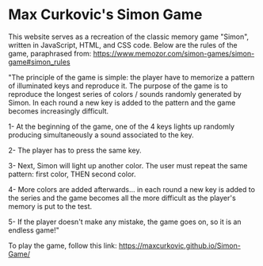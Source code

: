 # Max Curkovic's Simon Game

This website serves as a recreation of the classic memory game "Simon", written in JavaScript, HTML, and CSS code. 
Below are the rules of the game, paraphrased from: https://www.memozor.com/simon-games/simon-game#simon_rules

"The principle of the game is simple: the player have to memorize a pattern of illuminated keys and reproduce it. The purpose of the game is to reproduce the longest series of colors / sounds randomly generated by Simon.
In each round a new key is added to the pattern and the game becomes increasingly difficult.

1- At the beginning of the game, one of the 4 keys lights up randomly producing simultaneously a sound associated to the key.

2- The player has to press the same key.

3- Next, Simon will light up another color. The user must repeat the same pattern: first color, THEN second color.

4- More colors are added afterwards... in each round a new key is added to the series and the game becomes all the more difficult as the player's memory is put to the test.

5- If the player doesn't make any mistake, the game goes on, so it is an endless game!"

To play the game, follow this link: https://maxcurkovic.github.io/Simon-Game/
